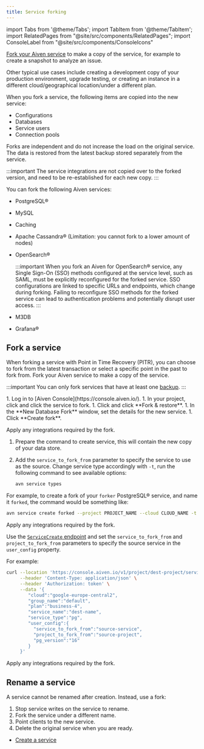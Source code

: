 ```yaml
---
title: Service forking
---
```


import Tabs from '@theme/Tabs';
import TabItem from '@theme/TabItem';
import RelatedPages from "@site/src/components/RelatedPages";
import ConsoleLabel from "@site/src/components/ConsoleIcons"

[Fork your Aiven service](/docs/platform/concepts/service-forking) to make a copy of the service, for example to create a snapshot to analyze an issue.

Other typical use cases include creating a development copy of your production
environment, upgrade testing, or creating an instance in a different
cloud/geographical location/under a different plan.

When you fork a service, the following items are copied into the new
service:

- Configurations
- Databases
- Service users
- Connection pools

Forks are independent and do not increase the load on the original service. The data is
restored from the latest backup stored separately from the service.

:::important
The service integrations are not copied over to the forked version, and
need to be re-established for each new copy.
:::

You can fork the following Aiven services:

-   PostgreSQL®
-   MySQL
-   Caching
-   Apache Cassandra® (Limitation: you cannot fork to a lower amount of
    nodes)
-   OpenSearch®

    :::important
    When you fork an Aiven for OpenSearch® service, any Single Sign-On
    (SSO) methods configured at the service level, such as SAML, must be
    explicitly reconfigured for the forked service. SSO configurations
    are linked to specific URLs and endpoints, which change during
    forking. Failing to reconfigure SSO methods for the forked service
    can lead to authentication problems and potentially disrupt user
    access.
    :::

-   M3DB
-   Grafana®

## Fork a service

When forking a service with Point in Time Recovery (PITR), you can
choose to fork from the latest transaction or select a specific point in
the past to fork from.
Fork your Aiven service to make a copy of the service.

:::important
You can only fork services that have at least one [backup](/docs/platform/concepts/service_backups).
:::

<Tabs groupId="group1">
<TabItem value="Console" label="Console" default>
1. Log in to [Aiven Console](https://console.aiven.io/).
1. In your project, click <ConsoleLabel name="services"/> and click the service to fork.
1. Click <ConsoleLabel name="Backups"/> and click **Fork & restore**.
1. In the **New Database Fork** window, set the details for the new service.
1. Click **Create fork**.

Apply any integrations required by the fork.

</TabItem>
<TabItem value="CLI" label="CLI">

1.  Prepare the command to create service, this will contain the
    new copy of your data store.
1.  Add the `service_to_fork_from` parameter to specify the service to
    use as the source. Change service type accordingly with `-t`, run
    the following command to see available options:

    ```bash
    avn service types
    ```

For example, to create a fork of your `forker` PostgreSQL®
service, and name it `forked`, the command would be something like:

```bash
avn service create forked --project PROJECT_NAME --cloud CLOUD_NAME -t pg --plan business-4 -c service_to_fork_from=forker
```

Apply any integrations required by the fork.

</TabItem>
<TabItem value="API" label="API">

Use the [`ServiceCreate` endpoint](https://api.aiven.io/doc/#tag/Service/operation/ServiceCreate)
and set the `service_to_fork_from` and `project_to_fork_from` parameters to specify the
source service in the `user_config` property.

For example:

```bash {11,12}
curl --location 'https://console.aiven.io/v1/project/dest-project/service' \
     --header 'Content-Type: application/json' \
     --header 'Authorization: token' \
     --data '{
        "cloud":"google-europe-central2",
        "group_name":"default",
        "plan":"business-4",
        "service_name":"dest-name",
        "service_type":"pg",
        "user_config":{
          "service_to_fork_from":"source-service",
          "project_to_fork_from":"source-project",
          "pg_version":"16"
        }
     }'
```

Apply any integrations required by the fork.

</TabItem>
</Tabs>

## Rename a service

A service cannot be renamed after creation. Instead, use a fork:

1. Stop service writes on the service to rename.
1. Fork the service under a different name.
1. Point clients to the new service.
1. Delete the original service when you are ready.

<RelatedPages/>

- [Create a service](/docs/platform/howto/create_new_service)
